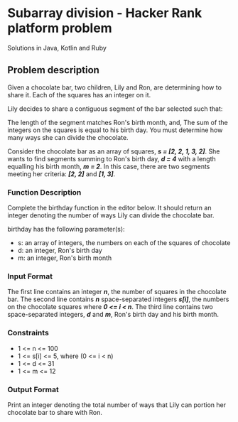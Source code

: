 # Subarray division - Hacker Rank platform problem
Solutions in Java, Kotlin and Ruby
## Problem description

Given a chocolate bar, two children, Lily and Ron, are determining how to share it. Each of the squares has an integer on it.

Lily decides to share a contiguous segment of the bar selected such that:

The length of the segment matches Ron's birth month, and,
The sum of the integers on the squares is equal to his birth day.
You must determine how many ways she can divide the chocolate.

Consider the chocolate bar as an array of squares, ***s = [2, 2, 1, 3, 2]***. She wants to find segments summing to Ron's birth day, ***d = 4***  with a length equalling his birth month, ***m = 2***. In this case, there are two segments meeting her criteria: ***[2, 2]*** and ***[1, 3]***.

### Function Description

Complete the birthday function in the editor below. It should return an integer denoting the number of ways Lily can divide the chocolate bar.

birthday has the following parameter(s):

* s: an array of integers, the numbers on each of the squares of chocolate
* d: an integer, Ron's birth day
* m: an integer, Ron's birth month

### Input Format

The first line contains an integer ***n***, the number of squares in the chocolate bar.
The second line contains ***n*** space-separated integers ***s[i]***, the numbers on the chocolate squares where ***0 <= i < n***.
The third line contains two space-separated integers, ***d*** and ***m***, Ron's birth day and his birth month.

### Constraints
* 1 <= n <= 100
* 1 <= s[i] <= 5, where (0 <= i < n)
* 1 <= d <= 31
* 1 <= m <= 12

### Output Format

Print an integer denoting the total number of ways that Lily can portion her chocolate bar to share with Ron.